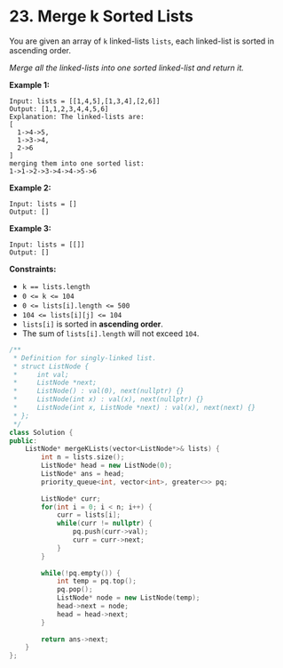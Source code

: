 # 23. Merge k Sorted Lists

You are given an array of `k` linked-lists `lists`, each linked-list is sorted in ascending order.

*Merge all the linked-lists into one sorted linked-list and return it.*

**Example 1:**

```
Input: lists = [[1,4,5],[1,3,4],[2,6]]
Output: [1,1,2,3,4,4,5,6]
Explanation: The linked-lists are:
[
  1->4->5,
  1->3->4,
  2->6
]
merging them into one sorted list:
1->1->2->3->4->4->5->6

```

**Example 2:**

```
Input: lists = []
Output: []

```

**Example 3:**

```
Input: lists = [[]]
Output: []

```

**Constraints:**

- `k == lists.length`
- `0 <= k <= 104`
- `0 <= lists[i].length <= 500`
- `104 <= lists[i][j] <= 104`
- `lists[i]` is sorted in **ascending order**.
- The sum of `lists[i].length` will not exceed `104`.

```cpp
/**
 * Definition for singly-linked list.
 * struct ListNode {
 *     int val;
 *     ListNode *next;
 *     ListNode() : val(0), next(nullptr) {}
 *     ListNode(int x) : val(x), next(nullptr) {}
 *     ListNode(int x, ListNode *next) : val(x), next(next) {}
 * };
 */
class Solution {
public:
    ListNode* mergeKLists(vector<ListNode*>& lists) {
        int n = lists.size(); 
        ListNode* head = new ListNode(0);
        ListNode* ans = head;
        priority_queue<int, vector<int>, greater<>> pq;
        
        ListNode* curr;
        for(int i = 0; i < n; i++) {
            curr = lists[i];
            while(curr != nullptr) {
                pq.push(curr->val);
                curr = curr->next;
            }
        }
        
        while(!pq.empty()) {
            int temp = pq.top();
            pq.pop();
            ListNode* node = new ListNode(temp);
            head->next = node;
            head = head->next;
        }
        
        return ans->next;
    }
};
```